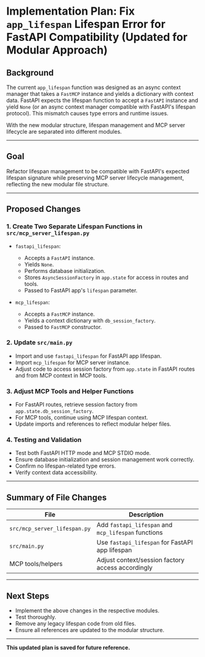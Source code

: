 # Implementation Plan: Fix `app_lifespan` Lifespan Error for FastAPI Compatibility (Updated for Modular Approach)

## Background
The current `app_lifespan` function was designed as an async context manager that takes a `FastMCP` instance and yields a dictionary with context data. FastAPI expects the lifespan function to accept a `FastAPI` instance and yield `None` (or an async context manager compatible with FastAPI's lifespan protocol). This mismatch causes type errors and runtime issues.

With the new modular structure, lifespan management and MCP server lifecycle are separated into different modules.

---

## Goal
Refactor lifespan management to be compatible with FastAPI's expected lifespan signature while preserving MCP server lifecycle management, reflecting the new modular file structure.

---

## Proposed Changes

### 1. Create Two Separate Lifespan Functions in `src/mcp_server_lifespan.py`

- `fastapi_lifespan`:
  - Accepts a `FastAPI` instance.
  - Yields `None`.
  - Performs database initialization.
  - Stores `AsyncSessionFactory` in `app.state` for access in routes and tools.
  - Passed to FastAPI app's `lifespan` parameter.

- `mcp_lifespan`:
  - Accepts a `FastMCP` instance.
  - Yields a context dictionary with `db_session_factory`.
  - Passed to `FastMCP` constructor.

### 2. Update `src/main.py`

- Import and use `fastapi_lifespan` for FastAPI app lifespan.
- Import `mcp_lifespan` for MCP server instance.
- Adjust code to access session factory from `app.state` in FastAPI routes and from MCP context in MCP tools.

### 3. Adjust MCP Tools and Helper Functions

- For FastAPI routes, retrieve session factory from `app.state.db_session_factory`.
- For MCP tools, continue using MCP lifespan context.
- Update imports and references to reflect modular helper files.

### 4. Testing and Validation

- Test both FastAPI HTTP mode and MCP STDIO mode.
- Ensure database initialization and session management work correctly.
- Confirm no lifespan-related type errors.
- Verify context data accessibility.

---

## Summary of File Changes

| File                  | Description                                      |
|-----------------------|-------------------------------------------------|
| `src/mcp_server_lifespan.py` | Add `fastapi_lifespan` and `mcp_lifespan` functions |
| `src/main.py`         | Use `fastapi_lifespan` for FastAPI app lifespan |
| MCP tools/helpers     | Adjust context/session factory access accordingly |

---

## Next Steps

- Implement the above changes in the respective modules.
- Test thoroughly.
- Remove any legacy lifespan code from old files.
- Ensure all references are updated to the modular structure.

---

**This updated plan is saved for future reference.**
